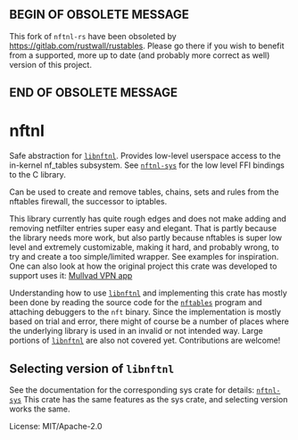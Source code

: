 ## BEGIN OF OBSOLETE MESSAGE

This fork of `nftnl-rs` have been obsoleted by https://gitlab.com/rustwall/rustables.
Please go there if you wish to benefit from a supported, more up to date (and probably
more correct as well) version of this project.

## END OF OBSOLETE MESSAGE

# nftnl

Safe abstraction for [`libnftnl`]. Provides low-level userspace access to the in-kernel
nf_tables subsystem. See [`nftnl-sys`] for the low level FFI bindings to the C library.

Can be used to create and remove tables, chains, sets and rules from the nftables firewall,
the successor to iptables.

This library currently has quite rough edges and does not make adding and removing netfilter
entries super easy and elegant. That is partly because the library needs more work, but also
partly because nftables is super low level and extremely customizable, making it hard, and
probably wrong, to try and create a too simple/limited wrapper. See examples for inspiration.
One can also look at how the original project this crate was developed to support uses it:
[Mullvad VPN app](https://github.com/mullvad/mullvadvpn-app)

Understanding how to use [`libnftnl`] and implementing this crate has mostly been done by
reading the source code for the [`nftables`] program and attaching debuggers to the `nft`
binary. Since the implementation is mostly based on trial and error, there might of course be
a number of places where the underlying library is used in an invalid or not intended way.
Large portions of [`libnftnl`] are also not covered yet. Contributions are welcome!

## Selecting version of `libnftnl`

See the documentation for the corresponding sys crate for details: [`nftnl-sys`]
This crate has the same features as the sys crate, and selecting version works the same.

[`libnftnl`]: https://netfilter.org/projects/libnftnl/
[`nftables`]: https://netfilter.org/projects/nftables/
[`nftnl-sys`]: https://crates.io/crates/nftnl-sys

License: MIT/Apache-2.0
